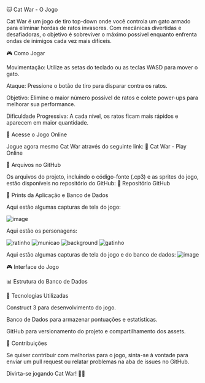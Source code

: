 🐱 Cat War - O Jogo

Cat War é um jogo de tiro top-down onde você controla um gato armado para eliminar hordas de ratos invasores. Com mecânicas divertidas e desafiadoras, o objetivo é sobreviver o máximo possível enquanto enfrenta ondas de inimigos cada vez mais difíceis.

🎮 Como Jogar

Movimentação: Utilize as setas do teclado ou as teclas WASD para mover o gato.

Ataque: Pressione o botão de tiro para disparar contra os ratos.

Objetivo: Elimine o maior número possível de ratos e colete power-ups para melhorar sua performance.

Dificuldade Progressiva: A cada nível, os ratos ficam mais rápidos e aparecem em maior quantidade.

🚀 Acesse o Jogo Online

Jogue agora mesmo Cat War através do seguinte link:
🔗 Cat War - Play Online

📂 Arquivos no GitHub

Os arquivos do projeto, incluindo o código-fonte (.cp3) e as sprites do jogo, estão disponíveis no repositório do GitHub:
🔗 Repositório GitHub

📸 Prints da Aplicação e Banco de Dados

Aqui estão algumas capturas de tela do jogo:

![image](https://github.com/user-attachments/assets/fd8c8cea-0f4f-4647-a472-e78a6fdc653c)

Aqui estão os personagens:

![ratinho](https://github.com/user-attachments/assets/13d90f88-3209-4199-8ae5-3be228af53e4)
![municao](https://github.com/user-attachments/assets/6e89aeba-4fed-4ce4-9508-982ffd4a7a21)
![background](https://github.com/user-attachments/assets/55a70440-4b6c-4bd6-9f8c-3db6691b3597)
![gatinho](https://github.com/user-attachments/assets/361aa120-0194-4054-8d53-d53e42ec2ec9)

Aqui estão algumas capturas de tela do jogo e do banco de dados:
![image](https://github.com/user-attachments/assets/d83802ab-942a-403c-b0c3-0892e5916622)


🎮 Interface do Jogo



📊 Estrutura do Banco de Dados



📜 Tecnologias Utilizadas

Construct 3 para desenvolvimento do jogo.

Banco de Dados para armazenar pontuações e estatísticas.

GitHub para versionamento do projeto e compartilhamento dos assets.

📌 Contribuições

Se quiser contribuir com melhorias para o jogo, sinta-se à vontade para enviar um pull request ou relatar problemas na aba de issues no GitHub.

Divirta-se jogando Cat War! 🎯🐭
